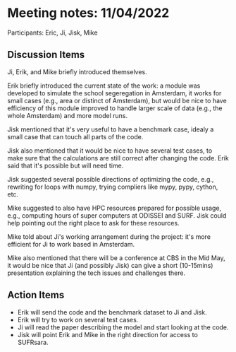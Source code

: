 # Meeting notes: 11/04/2022
Participants: Eric, Ji, Jisk, Mike

## Discussion Items
Ji, Erik, and Mike briefly introduced themselves.

Erik briefly introduced the current state of the work: a module was developed to simulate the school segeregation in Amsterdam, it works for small cases (e.g., area or distinct of Amsterdam), but would be nice to have efficiency of this module improved to handle larger scale of data (e.g., the whole Amsterdam) and more model runs.

Jisk mentioned that it's very useful to have a benchmark case, idealy a small case that can touch all parts of the code. 

Jisk also mentioned that it would be nice to have several test cases, to make sure that the calculations are still correct after changing the code. Erik said that it's possible but will need time.

Jisk suggested several possible directions of optimizing the code, e.g., rewriting for loops with numpy, trying compliers like mypy, pypy, cython, etc. 

Mike suggested to also have HPC resources prepared for possible usage, e.g., computing hours of super computers at ODISSEI and SURF. Jisk could help pointing out the right place to ask for these resources.

Mike told about Ji's working arrangement during the project: it's more efficient for Ji to work based in Amsterdam. 

Mike also mentioned that there will be a conference at CBS in the Mid May, it would be nice that Ji (and possibly Jisk) can give a short (10-15mins) presentation explaining the tech issues and challenges there. 

## Action Items
- Erik will send the code and the benchmark dataset to Ji and Jisk.
- Erik will try to work on several test cases.
- Ji will read the paper describing the model and start looking at the code.
- Jisk will point Erik and Mike in the right direction for access to SUFRsara.
